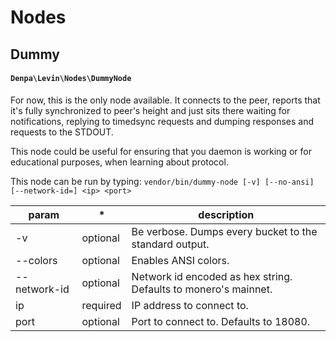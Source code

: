 # Nodes
## Dummy
#### `Denpa\Levin\Nodes\DummyNode`
For now, this is the only node available. It connects to the peer, reports that it's fully synchronized to peer's height and just sits there waiting for notifications, replying to timedsync requests and dumping responses and requests to the STDOUT.

This node could be useful for ensuring that you daemon is working or for educational purposes, when learning about protocol.

This node can be run by typing:
`vendor/bin/dummy-node [-v] [--no-ansi] [--network-id=] <ip> <port>`

| param        | *        | description                                                     |
|--------------|----------|-----------------------------------------------------------------|
| -v           | optional | Be verbose. Dumps every bucket to the standard output.          |
| --colors     | optional | Enables ANSI colors.                                            |
| --network-id | optional | Network id encoded as hex string. Defaults to monero's mainnet. |
| ip           | required | IP address to connect to.                                       |
| port         | optional | Port to connect to. Defaults to 18080.                          |
